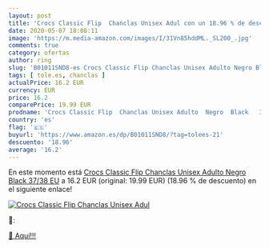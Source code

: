 ```yaml
---
layout: post
title: 'Crocs Classic Flip  Chanclas Unisex Adul con un 18.96 % de descuento'
date: 2020-05-07 18:08:11
image: 'https://m.media-amazon.com/images/I/31Vn85hddML._SL200_.jpg'
comments: true
category: ofertas
author: ring
slug: 'B01011SND8-es Crocs Classic Flip Chanclas Unisex Adulto Negro Black...'
tags: [ tole.es, chanclas ]
actualPrice: 16.2 EUR
currency: EUR
price: 16.2
comparePrice: 19.99 EUR
prodname: 'Crocs Classic Flip  Chanclas Unisex Adulto  Negro  Black   37/38 EU'
country: 'es'
flag: '🇪🇸'
buyurl: 'https://www.amazon.es/dp/B01011SND8/?tag=tolees-21'
descuento: '18.96'
average: '16.2'
---
```


En este momento está [Crocs Classic Flip  Chanclas Unisex Adulto  Negro  Black   37/38 EU](https://www.amazon.es/dp/B01011SND8/?tag=tolees-21) a 16.2 EUR (original: 19.99 EUR) (18.96 %  de descuento) en el siguiente enlace!

[![Crocs Classic Flip  Chanclas Unisex Adul](https://m.media-amazon.com/images/I/31Vn85hddML._SL200_.jpg)](https://www.amazon.es/dp/B01011SND8/?tag=tolees-21)

🔎:


[🛒 Aquí!!!](https://www.amazon.es/dp/B01011SND8/?tag=tolees-21)
